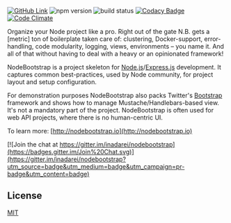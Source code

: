 [![GitHub Link](https://img.shields.io/github/stars/inadarei/nodebootstrap.svg?style=flat)](https://github.com/inadarei/nodebootstrap)
![npm version](https://img.shields.io/npm/v/nodebootstrap.svg?style=flat)
![build status](https://travis-ci.org/inadarei/nodebootstrap.svg?branch=master)
[![Codacy Badge](https://www.codacy.com/project/badge/41c49bb9c9384b7e8042f1e6c9645431)](https://www.codacy.com/public/irakli/nodebootstrap_2)
[![Code Climate](https://codeclimate.com/github/inadarei/nodebootstrap/badges/gpa.svg)](https://codeclimate.com/github/inadarei/nodebootstrap)

Organize your Node project like a pro. Right out of the gate N.B. gets a [metric] ton of boilerplate taken care of: clustering, Docker-support, error-handling, code modularity, logging, views, environments – you name it. And all of that without having to deal with a heavy or an opinionated framework!

NodeBootstrap is a project skeleton for [Node.js](http://nodejs.org/)/[Express.js](http://expressjs.com)
development. It captures common best-practices, used by Node community, for project layout and setup configuration.

For demonstration purposes NodeBootstrap also packs Twitter's [Bootstrap](http://twitter.github.com/bootstrap/)
framework and shows how to manage Mustache/Handlebars-based view. It's not a mandatory part of the project.
NodeBootstrap is often used for web API projects, where there is no human-centric UI.

To learn more: [http://nodebootstrap.io](http://nodebootstrap.io)

[![Join the chat at https://gitter.im/inadarei/nodebootstrap](https://badges.gitter.im/Join%20Chat.svg)](https://gitter.im/inadarei/nodebootstrap?utm_source=badge&utm_medium=badge&utm_campaign=pr-badge&utm_content=badge)

## License

[MIT](LICENSE)

[github-img]: https://img.shields.io/github/stars/inadarei/nodebootstrap.svg?style=flat
[github-url]: https://github.com/inadarei/nodebootstrap
[npm-img]: https://img.shields.io/npm/v/nodebootstrap.svg?style=flat
[travis-img]: https://travis-ci.org/inadarei/nodebootstrap.svg?branch=master
[codacy-img]: https://www.codacy.com/project/badge/41c49bb9c9384b7e8042f1e6c9645431
[codacy-url]: https://www.codacy.com/public/irakli/nodebootstrap_2
[codeclimate-img]: https://codeclimate.com/github/inadarei/nodebootstrap/badges/gpa.svg
[codeclimate-url]: https://codeclimate.com/github/inadarei/nodebootstrap
[docker-img]: https://img.shields.io/badge/docker-ready-blue.svg
[docker-url]: https://registry.hub.docker.com/u/gliderlabs/registrator/
